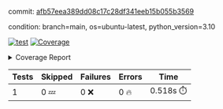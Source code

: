 commit: [afb57eea389dd08c17c28df341eeb15b055b3569](https://github.com/rcmdnk/python-template/tree/afb57eea389dd08c17c28df341eeb15b055b3569)

condition: branch=main, os=ubuntu-latest, python_version=3.10

[![test](https://github.com/rcmdnk/python-template/actions/workflows/test.yml/badge.svg)](https://github.com/rcmdnk/python-template/actions/runs/6067278846)
<a href="https://github.com/rcmdnk/python-template/blob/afb57eea389dd08c17c28df341eeb15b055b3569/README.md"><img alt="Coverage" src="https://img.shields.io/badge/Coverage-100%25-brightgreen.svg" /></a><details><summary>Coverage Report </summary><table><tr><th>File</th><th>Stmts</th><th>Miss</th><th>Cover</th></tr><tbody><tr><td><b>TOTAL</b></td><td><b>1</b></td><td><b>0</b></td><td><b>100%</b></td></tr></tbody></table></details>

| Tests | Skipped | Failures | Errors | Time |
| ----- | ------- | -------- | -------- | ------------------ |
| 1 | 0 :zzz: | 0 :x: | 0 :fire: | 0.518s :stopwatch: |

